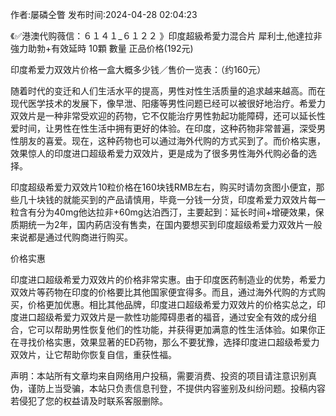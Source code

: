 <p>作者:屡磷仝瞥 发布时间:2024-04-28 02:04:23</p>
<p>《✅港澳代购薇信：６１４１_６１２２ 》印度超級希愛力混合片 犀利士,他達拉非 強力助勃+有效延時 10顆 數量 正品价格(192元) </p>
									<p>印度希爱力双效片价格一盒大概多少钱／售价一览表：（约160元）</p><p></p><p></p><p>随着时代的变迁和人们生活水平的提高，男性对性生活质量的追求越来越高。而在现代医学技术的发展下，像早泄、阳痿等男性问题已经可以被很好地治疗。希爱力双效片是一种非常受欢迎的药物，它不仅能治疗男性勃起功能障碍，还可以延长性爱时间，让男性在性生活中拥有更好的体验。在印度，这种药物非常普遍，深受男性朋友的喜爱。现在，这种药物也可以通过海外代购的方式买到了。而价格实惠，效果惊人的印度进口超级希爱力双效片，更是成为了很多男性海外代购必备的选择。</p><p></p><p>印度超级希爱力双效片10粒价格在160块钱RMB左右，购买时请勿贪图小便宜，那些几十块钱的就能买到的产品请慎用，毕竟一分钱一分货，印度希爱力双效片每一粒含有分为40mg他达拉非+60mg达泊西汀，主要起到：延长时间+增硬效果，保质期统一为2年，国内葯店没有售卖，在国内要想买到印度超级希爱力双效片一般来说都是通过代购商进行购买。</p><p></p><p>价格实惠</p><p></p><p>印度进口超级希爱力双效片的价格非常实惠。由于印度医药制造业的优势，希爱力双效片等药物在印度的价格要比其他国家便宜得多。而且，通过海外代购的方式购买，价格更加优惠。相比其他品牌，印度进口超级希爱力双效片的价格实总之，印度进口超级希爱力双效片是一款性功能障碍患者的福音，通过安全有效的成分组合，它可以帮助男性恢复他们的性功能，并获得更加满意的性生活体验。如果你正在寻找价格实惠，效果显著的ED药物，那么不要犹豫，选择印度进口超级希爱力双效片，让它帮助你恢复自信，重获性福。</p>				声明：本站所有文章均来自网络用户投稿，需要消费、投资的项目请注意识别真伪，谨防上当受骗，本站只负责信息刊登，不提供内容鉴别及纠纷问题。投稿内容若侵犯了您的权益请及时联系客服删除。				
